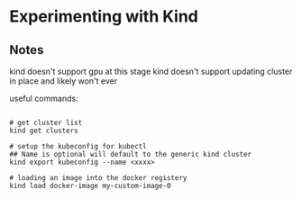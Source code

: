 # Experimenting with Kind

## Notes

kind doesn't support gpu at this stage
kind doesn't support updating cluster in place and likely won't ever


useful commands:

```{bash}

# get cluster list
kind get clusters

# setup the kubeconfig for kubectl
## Name is optional will default to the generic kind cluster
kind export kubeconfig --name <xxxx>

# loading an image into the docker registery
kind load docker-image my-custom-image-0

```
